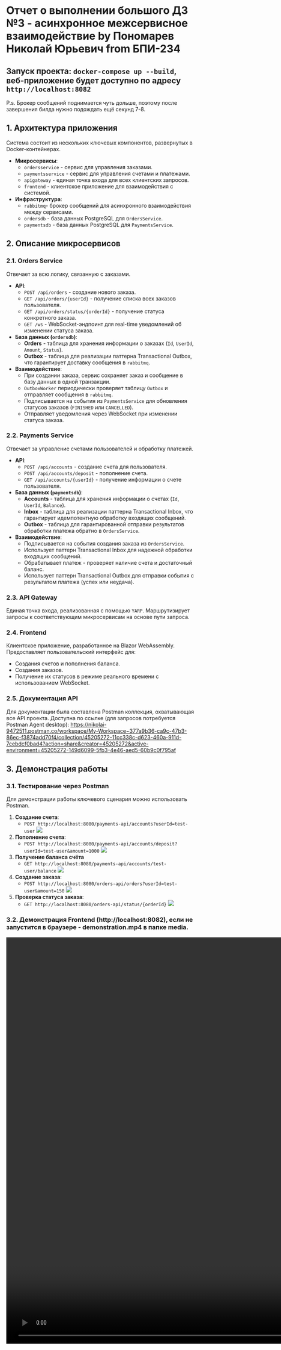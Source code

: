 ﻿# Отчет о выполнении большого ДЗ №3 - асинхронное межсервисное взаимодействие by Пономарев Николай Юрьевич from БПИ-234

## Запуск проекта: `docker-compose up --build`, веб-приложение будет доступно по адресу `http://localhost:8082`
P.s. Брокер сообщений поднимается чуть дольше, поэтому после завершения билда нужно подождать ещё секунд 7-8.

## 1. Архитектура приложения

Система состоит из нескольких ключевых компонентов, развернутых в Docker-контейнерах.

* **Микросервисы**:
    * `ordersservice` - сервис для управления заказами.
    * `paymentsservice` - сервис для управления счетами и платежами.
    * `apigateway` - единая точка входа для всех клиентских запросов.
    * `frontend` - клиентское приложение для взаимодействия с системой.
* **Инфраструктура**:
    * `rabbitmq`- брокер сообщений для асинхронного взаимодействия между сервисами.
    * `ordersdb` - база данных PostgreSQL для `OrdersService`.
    * `paymentsdb` - база данных PostgreSQL для `PaymentsService`.

## 2. Описание микросервисов

### 2.1. Orders Service

Отвечает за всю логику, связанную с заказами. 

* **API**:
    * `POST /api/orders` - создание нового заказа.
    * `GET /api/orders/{userId}` - получение списка всех заказов пользователя.
    * `GET /api/orders/status/{orderId}` - получение статуса конкретного заказа.
    * `GET /ws` - WebSocket-эндпоинт для real-time уведомлений об изменении статуса заказа.
* **База данных (`ordersdb`)**:
    * **Orders** - таблица для хранения информации о заказах (`Id`, `UserId`, `Amount`, `Status`).
    * **Outbox** - таблица для реализации паттерна Transactional Outbox, что гарантирует доставку сообщения в `rabbitmq`.
* **Взаимодействие**:
    * При создании заказа, сервис сохраняет заказ и сообщение в базу данных в одной транзакции.
    * `OutboxWorker` периодически проверяет таблицу `Outbox` и отправляет сообщения в `rabbitmq`.
    * Подписывается на события из `PaymentsService` для обновления статусов заказов (`FINISHED` или `CANCELLED`).
    * Отправляет уведомления через WebSocket при изменении статуса заказа.

### 2.2. Payments Service

Отвечает за управление счетами пользователей и обработку платежей.

* **API**:
    * `POST /api/accounts` - создание счета для пользователя.
    * `POST /api/accounts/deposit` - пополнение счета.
    * `GET /api/accounts/{userId}` - получение информации о счете пользователя.
* **База данных (`paymentsdb`)**:
    * **Accounts** - таблица для хранения информации о счетах (`Id`, `UserId`, `Balance`).
    * **Inbox** - таблица для реализации паттерна Transactional Inbox, что гарантирует идемпотентную обработку входящих сообщений.
    * **Outbox** - таблица для гарантированной отправки результатов обработки платежа обратно в `OrdersService`.
* **Взаимодействие**:
    * Подписывается на события создания заказа из `OrdersService`.
    * Использует паттерн Transactional Inbox для надежной обработки входящих сообщений.
    * Обрабатывает платеж - проверяет наличие счета и достаточный баланс.
    * Использует паттерн Transactional Outbox для отправки события с результатом платежа (успех или неудача).

### 2.3. API Gateway

Единая точка входа, реализованная с помощью `YARP`. Маршрутизирует запросы к соответствующим микросервисам на основе пути запроса.

### 2.4. Frontend

Клиентское приложение, разработанное на Blazor WebAssembly. Предоставляет пользовательский интерфейс для:

* Создания счетов и пополнения баланса.
* Создания заказов.
* Получение их статусов в режиме реального времени с использованием WebSocket.

### 2.5. Документация API

Для документации была составлена Postman коллекция, охватывающая все API проекта. Доступна по ссылке (для запросов потребуется Postman Agent desktop): https://nikolai-9472511.postman.co/workspace/My-Workspace~377a9b36-ca9c-47b3-86ec-f3874add70f4/collection/45205272-11cc338c-d623-460a-911d-7cebdcf0bad4?action=share&creator=45205272&active-environment=45205272-149d6099-5fb3-4e46-aed5-60b9c0f795af

## 3. Демонстрация работы

### 3.1. Тестирование через Postman

Для демонстрации работы ключевого сценария можно использовать Postman.

1. **Создание счета**:
    * `POST http://localhost:8080/payments-api/accounts?userId=test-user`
![](media/create_acc.png)
2. **Пополнение счета**:
    * `POST http://localhost:8080/payments-api/accounts/deposit?userId=test-user&amount=1000`
![](media/deposit_acc.png)
3. **Получение баланса счёта**
    * `GET http://localhost:8080/payments-api/accounts/test-user/balance`
![](media/check_balance.png)
4. **Создание заказа**:
    * `POST http://localhost:8080/orders-api/orders?userId=test-user&amount=150`
![](media/create_order.png)
5. **Проверка статуса заказа**:
    * `GET http://localhost:8080/orders-api/status/{orderId}`
![](media/check_order_status.png)
### 3.2. Демонстрация Frontend (http://localhost:8082), если не запустится в браузере - demonstration.mp4 в папке media.
<video controls width="1920" height="1080">
  <source src="media/demonstration.mp4" type="video/mp4">
</video>

